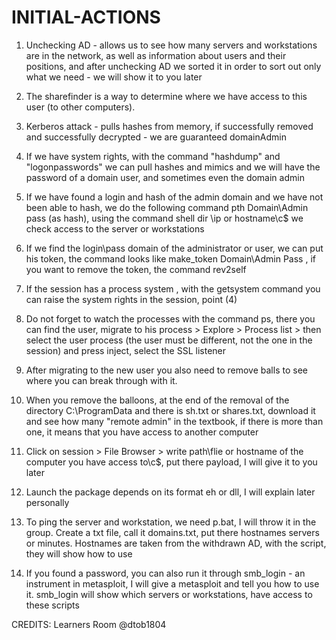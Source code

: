 # INITIAL-ACTIONS

1) Unchecking AD - allows us to see how many servers and workstations are in the network, as well as information about users and their positions, and after unchecking AD we sorted it in order to sort out only what we need - we will show it to you later

2) The sharefinder is a way to determine where we have access to this user (to other computers).

3) Kerberos attack - pulls hashes from memory, if successfully removed and successfully decrypted - we are guaranteed domainAdmin

4) If we have system rights, with the command "hashdump" and "logonpasswords" we can pull hashes and mimics and we will have the password of a domain user, and sometimes even the domain admin

5) If we have found a login and hash of the admin domain and we have not been able to hash, we do the following command pth Domain\Admin pass (as hash), using the command shell dir \ip or hostname\c$ we check access to the server or workstations

6) If we find the login\pass domain of the administrator or user, we can put his token, the command looks like make_token Domain\Admin Pass , if you want to remove the token, the command rev2self

7) If the session has a process system , with the getsystem command you can raise the system rights in the session, point (4)

8) Do not forget to watch the processes with the command ps, there you can find the user, migrate to his process > Explore > Process list > then select the user process (the user must be different, not the one in the session) and press inject, select the SSL listener

9) After migrating to the new user you also need to remove balls to see where you can break through with it.

10) When you remove the balloons, at the end of the removal of the directory C:\ProgramData and there is sh.txt or shares.txt, download it and see how many "remote admin" in the textbook, if there is more than one, it means that you have access to another computer

11) Click on session > File Browser > write path\flie or hostname of the computer you have access to\c$, put there payload, I will give it to you later

12) Launch the package depends on its format eh or dll, I will explain later personally

13) To ping the server and workstation, we need p.bat, I will throw it in the group. Create a txt file, call it domains.txt, put there hostnames servers or minutes. Hostnames are taken from the withdrawn AD, with the script, they will show how to use

14) If you found a password, you can also run it through smb_login - an instrument in metasploit, I will give a metasploit and tell you how to use it. smb_login will show which servers or workstations, have access to these scripts

CREDITS: Learners Room @dtob1804
